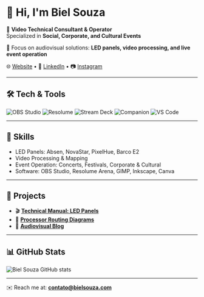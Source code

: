 # 👋 Hi, I'm Biel Souza  

🎥 **Video Technical Consultant & Operator**  
Specialized in **Social, Corporate, and Cultural Events**  

🔧 Focus on audiovisual solutions: **LED panels, video processing, and live event operation**  

🌐 [Website](https://bielsouza.com) • 💼 [LinkedIn](https://linkedin.com/in/seu-perfil) • 📷 [Instagram](https://instagram.com/seu_perfil)

---

## 🛠️ Tech & Tools
![OBS Studio](https://img.shields.io/badge/OBS_Studio-302E31?style=for-the-badge&logo=obsstudio&logoColor=white)
![Resolume](https://img.shields.io/badge/Resolume-FF6600?style=for-the-badge&logo=livewire&logoColor=white)
![Stream Deck](https://img.shields.io/badge/Stream_Deck-0E0E0E?style=for-the-badge&logo=elgato&logoColor=white)
![Companion](https://img.shields.io/badge/Bitfocus_Companion-1F1F1F?style=for-the-badge&logo=github&logoColor=white)
![VS Code](https://img.shields.io/badge/VS_Code-0078d7?style=for-the-badge&logo=visualstudiocode&logoColor=white)

---

## 📌 Skills
- LED Panels: Absen, NovaStar, PixelHue, Barco E2  
- Video Processing & Mapping  
- Event Operation: Concerts, Festivals, Corporate & Cultural  
- Software: OBS Studio, Resolume Arena, GIMP, Inkscape, Canva  

---

## 🚀 Projects
- 🎬 **[Technical Manual: LED Panels](#)**  
- 🔧 **[Processor Routing Diagrams](#)**  
- 📝 **[Audiovisual Blog](https://bielsouza.com)**  

---

## 📊 GitHub Stats
![Biel Souza GitHub stats](https://github-readme-stats.vercel.app/api?username=bssolucoes&show_icons=true&theme=radical)

---
✉️ Reach me at: **contato@bielsouza.com**

